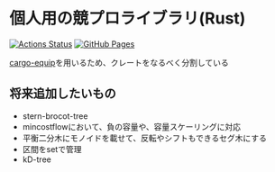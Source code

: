 # 個人用の競プロライブラリ(Rust)
[![Actions Status](https://github.com/CoCo-Japan-pan/procon_lib_rs/workflows/verify/badge.svg)](https://github.com/CoCo-Japan-pan/procon_lib_rs/actions)
[![GitHub Pages](https://img.shields.io/static/v1?label=GitHub+Pages&message=CoCo-Japan-pan+&color=brightgreen&logo=github)](https://CoCo-Japan-pan.github.io/procon_lib_rs/) 

[cargo-equip](https://github.com/qryxip/cargo-equip)を用いるため、クレートをなるべく分割している

## 将来追加したいもの
- stern-brocot-tree
- mincostflowにおいて、負の容量や、容量スケーリングに対応
- 平衡二分木にモノイドを載せて、反転やシフトもできるセグ木にする
- 区間をsetで管理
- kD-tree
